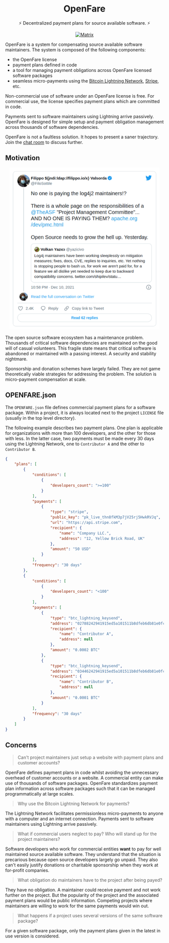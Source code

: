<h1 align="center">OpenFare</h1>

<p align="center">⚡️ Decentralized payment plans for source available software. ⚡️</p>

<p align="center">
  <a href="https://matrix.to/#/#openfare:matrix.org"><img src="https://img.shields.io/matrix/openfare:matrix.org?label=chat&logo=matrix" alt="Matrix"></a>
</p>

OpenFare is a system for compensating source available software maintainers. The system is composed of the following components:

* the OpenFare license
* payment plans defined in code
* a tool for managing payment obligations across OpenFare licensed software packages
* seamless micro-payments using the [Bitcoin Lightning Network](https://lightning.readthedocs.io/lightning-keysend.7.html), [Stripe](stripe.com), etc.

Non-commercial use of software under an OpenFare license is free. For commercial use, the license specifies payment plans which are committed in code.

Payments sent to software maintainers using Lightning arrive passively. OpenFare is designed for simple setup and payment obligation management across thousands of software dependencies.

OpenFare is not a faultless solution. It hopes to present a saner trajectory. Join the [chat room](https://matrix.to/#/#openfare:matrix.org) to discuss further.

## Motivation

<p align="center">
    <a align="center" href="https://twitter.com/FiloSottile/status/1469441477642178561">
    <img src="assets/filippo_tweet.png" alt="Filippo Tweet" width="477" height="515" />
    </a>
</p>

The open source software ecosystem has a maintenance problem. Thousands of critical software dependencies are maintained on the good will of casual volunteers. This fragile state means that critical software is abandoned or maintained with a passing interest. A security and stability nightmare.

Sponsorship and donation schemes have largely failed. They are not game theoretically viable strategies for addressing the problem. The solution is micro-payment compensation at scale.

## OPENFARE.json

The `OPENFARE.json` file defines commercial payment plans for a software package. Within a project, it is always located next to the project `LICENSE` file (usually in the top level directory).

The following example describes two payment plans. One plan is applicable for organizations with more than 100 developers, and the other for those with less. In the latter case, two payments must be made every 30 days using the Lightning Network, one to `Contributor A` and the other to `Contributor B`.

```json
{
    "plans": [
        {
            "conditions": [
                {
                    "developers_count": ">=100"
                }
            ],
            "payments": [
                {
                    "type": "stripe",
                    "public_key": "pk_live_thn8fkM3p7jV25rj5HwkRVJq",
                    "url": "https://api.stripe.com",
                    "recipient": {
                        "name": "Company LLC.",
                        "address": "12, Yellow Brick Road, UK"
                    },
                    "amount": "50 USD"
                }
            ],
            "frequency": "30 days"
        },
        {
            "conditions": [
                {
                    "developers_count": "<100"
                }
            ],
            "payments": [
                {
                    "type": "btc_lightning_keysend",
                    "address": "02788242941915ed5a101511b8dfeb6db81e0fcd7546f6a55ef4dedf590a7d7ff4",
                    "recipient": {
                        "name": "Contributor A",
                        "address": null
                    },
                    "amount": "0.0002 BTC"
                },
                {
                    "type": "btc_lightning_keysend",
                    "address": "03446242941915ed5a101511b8dfeb6db81e0fcd7546f6a55ef4dedf590a7p8kk2",
                    "recipient": {
                        "name": "Contributor B",
                        "address": null
                    },
                    "amount": "0.0001 BTC"
                }
            ],
            "frequency": "30 days"
        }
    ]
}
```

## Concerns

> Can't project maintainers just setup a website with payment plans and customer accounts?

OpenFare defines payment plans in code whilst avoiding the unnecessary overhead of customer accounts or a website. A commercial entity can make use of thousands of software packages. OpenFare standardizes payment plan information across software packages such that it can be managed programmatically at large scales.

> Why use the Bitcoin Lightning Network for payments?

The Lightning Network facilitates permissionless micro-payments to anyone with a computer and an internet connection. Payments sent to software maintainers using Lightning arrive passively.

> What if commercial users neglect to pay? Who will stand up for the project maintainers?

Software developers who work for commercial entities **want** to pay for well maintained source available software. They understand that the situation is precarious because open source developers largely go unpaid. They also can't easily justify donations or charitable sponsorship when they work at for-profit companies.

> What obligation do maintainers have to the project after being payed?

They have no obligation. A maintainer could receive payment and not work further on the project. But the popularity of the project and the associated payment plans would be public information. Competing projects where maintainers are willing to work for the same payments would win out.

> What happens if a project uses several versions of the same software package?

For a given software package, only the payment plans given in the latest in use version is considered.
